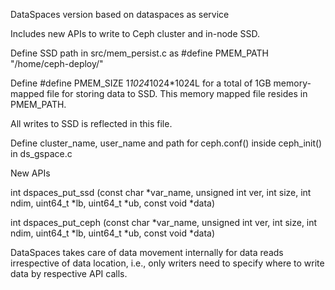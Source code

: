 DataSpaces version based on dataspaces as service

Includes new APIs to write to Ceph cluster and in-node SSD.

Define SSD path in src/mem_persist.c as #define PMEM_PATH "/home/ceph-deploy/"

Define #define PMEM_SIZE 1*1024*1024*1024L for a total of 1GB memory-mapped file
for storing data to SSD. This memory mapped file resides in PMEM_PATH.

All writes to SSD is reflected in this file.

Define cluster_name, user_name and path for ceph.conf()  inside ceph_init() in ds_gspace.c

New APIs

int dspaces_put_ssd (const char *var_name,
        unsigned int ver, int size,
        int ndim, uint64_t *lb, uint64_t *ub,
        const void *data)

int dspaces_put_ceph (const char *var_name,
        unsigned int ver, int size,
        int ndim, uint64_t *lb, uint64_t *ub,
        const void *data)

DataSpaces takes care of data movement internally for data reads irrespective of data location, i.e., only writers need to specify where to write data by respective API calls.
  
